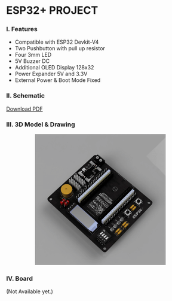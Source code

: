 # ESP32+ PROJECT

### I. Features
- Compatible with ESP32 Devkit-V4
- Two Pushbutton with pull up resistor
- Four 3mm LED
- 5V Buzzer DC
- Additional OLED Display 128x32
- Power Expander 5V and 3.3V
- External Power & Boot Mode Fixed

### II. Schematic
[Download PDF](https://github.com/user-attachments/files/19268394/esp32_plus.pdf)

### III. 3D Model & Drawing
<p align="center">
<img src="https://raw.githubusercontent.com/luigiifan/esp32plus/master/ESP32_PLUS.gif" width="350")
</p>

### IV. Board
(Not Available yet.)
